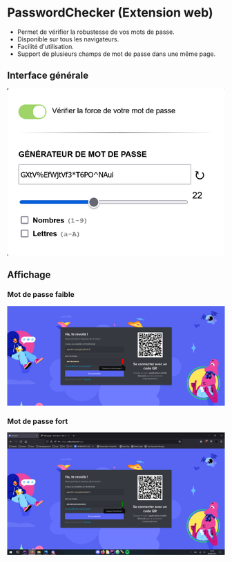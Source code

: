 # PasswordChecker (Extension web)

- Permet de vérifier la robustesse de vos mots de passe.
- Disponible sur tous les navigateurs.
- Facilité d'utilisation.
- Support de plusieurs champs de mot de passe dans une même page.

## Interface générale

![PasswordChecker interface](src/static/interface.png)

## Affichage
### Mot de passe faible
![PasswordChecker interface](src/static/weak-password.png)

### Mot de passe fort
![PasswordChecker interface](src/static/strong-password.png)
